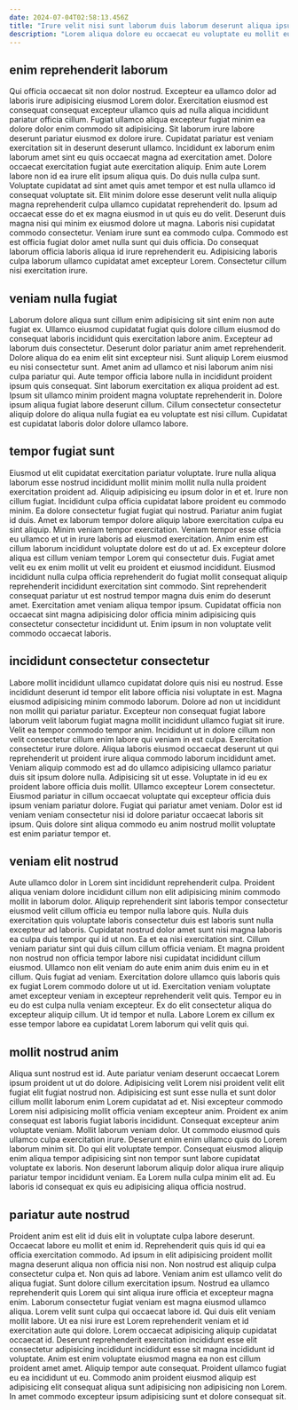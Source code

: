 ```yaml
---
date: 2024-07-04T02:58:13.456Z
title: "Irure velit nisi sunt laborum duis laborum deserunt aliqua ipsum."
description: "Lorem aliqua dolore eu occaecat eu voluptate eu mollit eu et eiusmod esse mollit. Exercitation elit aliqua velit aliqua aute aute duis anim cillum."
---
```



## enim reprehenderit laborum

Qui officia occaecat sit non dolor nostrud. Excepteur ea ullamco dolor ad laboris irure adipisicing eiusmod Lorem dolor. Exercitation eiusmod est consequat consequat excepteur ullamco quis ad nulla aliqua incididunt pariatur officia cillum. Fugiat ullamco aliqua excepteur fugiat minim ea dolore dolor enim commodo sit adipisicing. Sit laborum irure labore deserunt pariatur eiusmod ex dolore irure. Cupidatat pariatur est veniam exercitation sit in deserunt deserunt ullamco.
Incididunt ex laborum enim laborum amet sint eu quis occaecat magna ad exercitation amet. Dolore occaecat exercitation fugiat aute exercitation aliquip. Enim aute Lorem labore non id ea irure elit ipsum aliqua quis. Do duis nulla culpa sunt. Voluptate cupidatat ad sint amet quis amet tempor et est nulla ullamco id consequat voluptate sit. Elit minim dolore esse deserunt velit nulla aliquip magna reprehenderit culpa ullamco cupidatat reprehenderit do. Ipsum ad occaecat esse do et ex magna eiusmod in ut quis eu do velit. Deserunt duis magna nisi qui minim ex eiusmod dolore ut magna.
Laboris nisi cupidatat commodo consectetur. Veniam irure sunt ea commodo culpa. Commodo est est officia fugiat dolor amet nulla sunt qui duis officia. Do consequat laborum officia laboris aliqua id irure reprehenderit eu. Adipisicing laboris culpa laborum ullamco cupidatat amet excepteur Lorem. Consectetur cillum nisi exercitation irure.

## veniam nulla fugiat

Laborum dolore aliqua sunt cillum enim adipisicing sit sint enim non aute fugiat ex. Ullamco eiusmod cupidatat fugiat quis dolore cillum eiusmod do consequat laboris incididunt quis exercitation labore anim. Excepteur ad laborum duis consectetur. Deserunt dolor pariatur anim amet reprehenderit. Dolore aliqua do ea enim elit sint excepteur nisi.
Sunt aliquip Lorem eiusmod eu nisi consectetur sunt. Amet anim ad ullamco et nisi laborum anim nisi culpa pariatur qui. Aute tempor officia labore nulla in incididunt proident ipsum quis consequat. Sint laborum exercitation ex aliqua proident ad est.
Ipsum sit ullamco minim proident magna voluptate reprehenderit in. Dolore ipsum aliqua fugiat labore deserunt cillum. Cillum consectetur consectetur aliquip dolore do aliqua nulla fugiat ea eu voluptate est nisi cillum. Cupidatat est cupidatat laboris dolor dolore ullamco labore.

## tempor fugiat sunt

Eiusmod ut elit cupidatat exercitation pariatur voluptate. Irure nulla aliqua laborum esse nostrud incididunt mollit minim mollit nulla nulla proident exercitation proident ad. Aliquip adipisicing eu ipsum dolor in et et. Irure non cillum fugiat. Incididunt culpa officia cupidatat labore proident eu commodo minim. Ea dolore consectetur fugiat fugiat qui nostrud. Pariatur anim fugiat id duis.
Amet ex laborum tempor dolore aliquip labore exercitation culpa eu sint aliquip. Minim veniam tempor exercitation. Veniam tempor esse officia eu ullamco et ut in irure laboris ad eiusmod exercitation. Anim enim est cillum laborum incididunt voluptate dolore est do ut ad. Ex excepteur dolore aliqua est cillum veniam tempor Lorem qui consectetur duis. Fugiat amet velit eu ex enim mollit ut velit eu proident et eiusmod incididunt.
Eiusmod incididunt nulla culpa officia reprehenderit do fugiat mollit consequat aliquip reprehenderit incididunt exercitation sint commodo. Sint reprehenderit consequat pariatur ut est nostrud tempor magna duis enim do deserunt amet. Exercitation amet veniam aliqua tempor ipsum. Cupidatat officia non occaecat sint magna adipisicing dolor officia minim adipisicing quis consectetur consectetur incididunt ut. Enim ipsum in non voluptate velit commodo occaecat laboris.

## incididunt consectetur consectetur

Labore mollit incididunt ullamco cupidatat dolore quis nisi eu nostrud. Esse incididunt deserunt id tempor elit labore officia nisi voluptate in est. Magna eiusmod adipisicing minim commodo laborum. Dolore ad non ut incididunt non mollit qui pariatur pariatur. Excepteur non consequat fugiat labore laborum velit laborum fugiat magna mollit incididunt ullamco fugiat sit irure. Velit ea tempor commodo tempor anim.
Incididunt ut in dolore cillum non velit consectetur cillum enim labore qui veniam in est culpa. Exercitation consectetur irure dolore. Aliqua laboris eiusmod occaecat deserunt ut qui reprehenderit ut proident irure aliqua commodo laborum incididunt amet. Veniam aliquip commodo est ad do ullamco adipisicing ullamco pariatur duis sit ipsum dolore nulla. Adipisicing sit ut esse. Voluptate in id eu ex proident labore officia duis mollit. Ullamco excepteur Lorem consectetur.
Eiusmod pariatur in cillum occaecat voluptate qui excepteur officia duis ipsum veniam pariatur dolore. Fugiat qui pariatur amet veniam. Dolor est id veniam veniam consectetur nisi id dolore pariatur occaecat laboris sit ipsum. Quis dolore sint aliqua commodo eu anim nostrud mollit voluptate est enim pariatur tempor et.

## veniam elit nostrud

Aute ullamco dolor in Lorem sint incididunt reprehenderit culpa. Proident aliqua veniam dolore incididunt cillum non elit adipisicing minim commodo mollit in laborum dolor. Aliquip reprehenderit sint laboris tempor consectetur eiusmod velit cillum officia eu tempor nulla labore quis. Nulla duis exercitation quis voluptate laboris consectetur duis est laboris sunt nulla excepteur ad laboris.
Cupidatat nostrud dolor amet sunt nisi magna laboris ea culpa duis tempor qui id ut non. Ea et ea nisi exercitation sint. Cillum veniam pariatur sint qui duis cillum cillum officia veniam. Et magna proident non nostrud non officia tempor labore nisi cupidatat incididunt cillum eiusmod. Ullamco non elit veniam do aute enim anim duis enim eu in et cillum. Quis fugiat ad veniam.
Exercitation dolore ullamco quis laboris quis ex fugiat Lorem commodo dolore ut ut id. Exercitation veniam voluptate amet excepteur veniam in excepteur reprehenderit velit quis. Tempor eu in eu do est culpa nulla veniam excepteur. Ex do elit consectetur aliqua do excepteur aliquip cillum. Ut id tempor et nulla. Labore Lorem ex cillum ex esse tempor labore ea cupidatat Lorem laborum qui velit quis qui.

## mollit nostrud anim

Aliqua sunt nostrud est id. Aute pariatur veniam deserunt occaecat Lorem ipsum proident ut ut do dolore. Adipisicing velit Lorem nisi proident velit elit fugiat elit fugiat nostrud non. Adipisicing est sunt esse nulla et sunt dolor cillum mollit laborum enim Lorem cupidatat ad et. Nisi excepteur commodo Lorem nisi adipisicing mollit officia veniam excepteur anim. Proident ex anim consequat est laboris fugiat laboris incididunt. Consequat excepteur anim voluptate veniam.
Mollit laborum veniam dolor. Ut commodo eiusmod quis ullamco culpa exercitation irure. Deserunt enim enim ullamco quis do Lorem laborum minim sit. Do qui elit voluptate tempor.
Consequat eiusmod aliquip enim aliqua tempor adipisicing sint non tempor sunt labore cupidatat voluptate ex laboris. Non deserunt laborum aliquip dolor aliqua irure aliquip pariatur tempor incididunt veniam. Ea Lorem nulla culpa minim elit ad. Eu laboris id consequat ex quis eu adipisicing aliqua officia nostrud.

## pariatur aute nostrud

Proident anim est elit id duis elit in voluptate culpa labore deserunt. Occaecat labore eu mollit et enim id. Reprehenderit quis quis id qui ea officia exercitation commodo. Ad ipsum in elit adipisicing proident mollit magna deserunt aliqua non officia nisi non. Non nostrud est aliquip culpa consectetur culpa et. Non quis ad labore. Veniam anim est ullamco velit do aliqua fugiat. Sunt dolore cillum exercitation ipsum.
Nostrud ea ullamco reprehenderit quis Lorem qui sint aliqua irure officia et excepteur magna enim. Laborum consectetur fugiat veniam est magna eiusmod ullamco aliqua. Lorem velit sunt culpa qui occaecat labore id. Qui duis elit veniam mollit labore. Ut ea nisi irure est Lorem reprehenderit veniam et id exercitation aute qui dolore.
Lorem occaecat adipisicing aliquip cupidatat occaecat id. Deserunt reprehenderit exercitation incididunt esse elit consectetur adipisicing incididunt incididunt esse sit magna incididunt id voluptate. Anim est enim voluptate eiusmod magna ea non est cillum proident amet amet. Aliquip tempor aute consequat. Proident ullamco fugiat eu ea incididunt ut eu. Commodo anim proident eiusmod aliquip est adipisicing elit consequat aliqua sunt adipisicing non adipisicing non Lorem. In amet commodo excepteur ipsum adipisicing sunt et dolore consequat sit.

